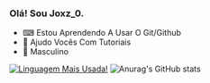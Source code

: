 ### Olá! Sou Joxz_0.

- ⌨ Estou Aprendendo A Usar O Git/Github
- 🤞 Ajudo Vocês Com Tutoriais
- 👨 Masculino

[![Linguagem Mais Usada!](https://github-readme-stats.vercel.app/api/top-langs/?username=joaozin1409&layout=compact&theme=dark)](https://github.com/anuraghazra/github-readme-stats)
![Anurag's GitHub stats](https://github-readme-stats.vercel.app/api?username=joaozin1409&show_icons=true&theme=dark)
